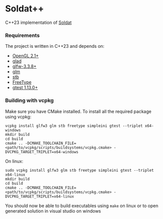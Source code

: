 # Soldat++
C++23 implementation of [Soldat](https://github.com/soldat/soldat)

### Requirements
The project is written in C++23 and depends on:
- [OpenGL 2.1+](https://www.opengl.org/)
- [glad](https://glad.dav1d.de/)
- [glfw-3.3.8+](https://www.glfw.org/)
- [glm](https://github.com/g-truc/glm)
- [stb](https://github.com/nothings/stb)
- [FreeType](https://freetype.org/)
- [gtest 1.13.0+](https://github.com/google/googletest)

### Building with vcpkg
Make sure you have CMake installed.
To install all the required package using vcpkg:
```
vcpkg install glfw3 glm stb freetype simpleini gtest --triplet x64-windows
mkdir build
cd build
cmake .. -DCMAKE_TOOLCHAIN_FILE=<path/to/vcpkg/scripts/buildsystems/vcpkg.cmake> -DVCPKG_TARGET_TRIPLET=x64-windows
```

On linux:
```
sudo vcpkg install glfw3 glm stb freetype simpleini gtest --triplet x64-linux
mkdir build
cd build
cmake .. -DCMAKE_TOOLCHAIN_FILE=<path/to/vcpkg/scripts/buildsystems/vcpkg.cmake> -DVCPKG_TARGET_TRIPLET=x64-linux
```

You should now be able to build executables using `make` on linux or to open generated solution in visual studio on windows
